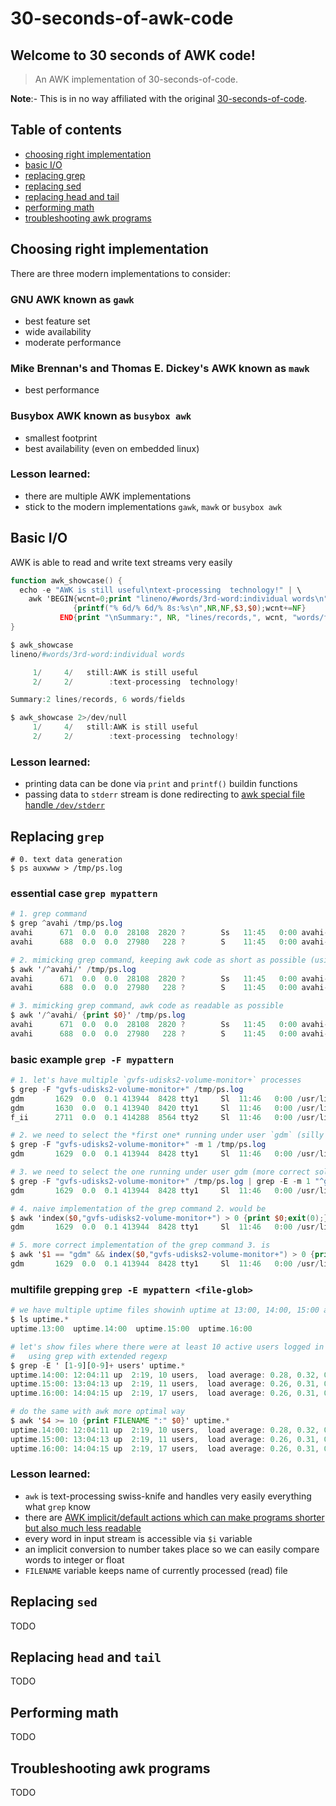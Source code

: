 # 30-seconds-of-awk-code

## Welcome to 30 seconds of AWK code!

>An AWK implementation of 30-seconds-of-code.

**Note**:- This is in no way affiliated with the original [30-seconds-of-code](https://github.com/Chalarangelo/30-seconds-of-code/).

## Table of contents
 * [choosing right implementation]()
 * [basic I/O]()
 * [replacing grep]()
 * [replacing sed]()
 * [replacing head and tail]()
 * [performing math]()
 * [troubleshooting awk programs]()

## Choosing right implementation

There are three modern implementations to consider:

### GNU AWK known as `gawk`
 * best feature set
 * wide availability
 * moderate performance

### Mike Brennan's and Thomas E. Dickey's AWK known as `mawk`
 * best performance

### Busybox AWK known as `busybox awk`
 * smallest footprint
 * best availability (even on embedded linux)

### Lesson learned:
 * there are multiple AWK implementations
 * stick to the modern implementations `gawk`, `mawk` or `busybox awk`

## Basic I/O
AWK is able to read and write text streams very easily

```awk
function awk_showcase() {
  echo -e "AWK is still useful\ntext-processing  technology!" | \
    awk 'BEGIN{wcnt=0;print "lineno/#words/3rd-word:individual words\n" > "/dev/stderr"}
              {printf("% 6d/% 6d/% 8s:%s\n",NR,NF,$3,$0);wcnt+=NF}
           END{print "\nSummary:", NR, "lines/records,", wcnt, "words/fields" > "/dev/stderr"}'
}

$ awk_showcase
lineno/#words/3rd-word:individual words

     1/     4/   still:AWK is still useful
     2/     2/        :text-processing  technology!

Summary:2 lines/records, 6 words/fields

$ awk_showcase 2>/dev/null
     1/     4/   still:AWK is still useful
     2/     2/        :text-processing  technology!
```
### Lesson learned:
 * printing data can be done via `print` and `printf()` buildin functions
 * passing data to `stderr` stream is done redirecting to [awk special file handle `/dev/stderr`](https://www.gnu.org/software/gawk/manual/html_node/Special-FD.html)

## Replacing `grep`

```
# 0. text data generation
$ ps auxwww > /tmp/ps.log
```

### essential case `grep mypattern`

```awk
# 1. grep command
$ grep ^avahi /tmp/ps.log
avahi      671  0.0  0.0  28108  2820 ?        Ss   11:45   0:00 avahi-daemon: running [linux.local]
avahi      688  0.0  0.0  27980   228 ?        S    11:45   0:00 avahi-daemon: chroot helper

# 2. mimicking grep command, keeping awk code as short as possible (using default/implicit actions)
$ awk '/^avahi/' /tmp/ps.log
avahi      671  0.0  0.0  28108  2820 ?        Ss   11:45   0:00 avahi-daemon: running [linux.local]
avahi      688  0.0  0.0  27980   228 ?        S    11:45   0:00 avahi-daemon: chroot helper

# 3. mimicking grep command, awk code as readable as possible
$ awk '/^avahi/ {print $0}' /tmp/ps.log
avahi      671  0.0  0.0  28108  2820 ?        Ss   11:45   0:00 avahi-daemon: running [linux.local]
avahi      688  0.0  0.0  27980   228 ?        S    11:45   0:00 avahi-daemon: chroot helper
```


### basic example `grep -F mypattern`

```awk
# 1. let's have multiple `gvfs-udisks2-volume-monitor+` processes
$ grep -F "gvfs-udisks2-volume-monitor+" /tmp/ps.log
gdm       1629  0.0  0.1 413944  8428 tty1     Sl  11:46   0:00 /usr/libexec/gvfs-udisks2-volume-monitor+
gdm       1630  0.0  0.1 413940  8420 tty1     Sl  11:46   0:00 /usr/libexec/gvfs-udisks2-volume-monitor+
f_ii      2711  0.0  0.1 414288  8564 tty2     Sl  11:46   0:00 /usr/libexec/gvfs-udisks2-volume-monitor+

# 2. we need to select the *first one* running under user `gdm` (silly & fragile solution relying on `gdm` one comes first)
$ grep -F "gvfs-udisks2-volume-monitor+" -m 1 /tmp/ps.log
gdm       1629  0.0  0.1 413944  8428 tty1     Sl  11:46   0:00 /usr/libexec/gvfs-udisks2-volume-monitor+

# 3. we need to select the one running under user gdm (more correct solution)
$ grep -F "gvfs-udisks2-volume-monitor+" /tmp/ps.log | grep -E -m 1 "^gdm[ \t]+"
gdm       1629  0.0  0.1 413944  8428 tty1     Sl  11:46   0:00 /usr/libexec/gvfs-udisks2-volume-monitor+

# 4. naive implementation of the grep command 2. would be
$ awk 'index($0,"gvfs-udisks2-volume-monitor+") > 0 {print $0;exit(0);}' /tmp/ps.log
gdm       1629  0.0  0.1 413944  8428 tty1     Sl  11:46   0:00 /usr/libexec/gvfs-udisks2-volume-monitor+

# 5. more correct implementation of the grep command 3. is
$ awk '$1 == "gdm" && index($0,"gvfs-udisks2-volume-monitor+") > 0 {print $0;exit(0);}' /tmp/ps.log
gdm       1629  0.0  0.1 413944  8428 tty1     Sl  11:46   0:00 /usr/libexec/gvfs-udisks2-volume-monitor+
```

### multifile grepping `grep -E mypattern <file-glob>`

```awk
# we have multiple uptime files showinh uptime at 13:00, 14:00, 15:00 and 16:00.
$ ls uptime.*
uptime.13:00  uptime.14:00  uptime.15:00  uptime.16:00

# let's show files where there were at least 10 active users logged in
#   using grep with extended regexp
$ grep -E ' [1-9][0-9]+ users' uptime.*
uptime.14:00: 12:04:11 up  2:19, 10 users,  load average: 0.28, 0.32, 0.27
uptime.15:00: 13:04:13 up  2:19, 11 users,  load average: 0.26, 0.31, 0.27
uptime.16:00: 14:04:15 up  2:19, 17 users,  load average: 0.26, 0.31, 0.27

# do the same with awk more optimal way
$ awk '$4 >= 10 {print FILENAME ":" $0}' uptime.*
uptime.14:00: 12:04:11 up  2:19, 10 users,  load average: 0.28, 0.32, 0.27
uptime.15:00: 13:04:13 up  2:19, 11 users,  load average: 0.26, 0.31, 0.27
uptime.16:00: 14:04:15 up  2:19, 17 users,  load average: 0.26, 0.31, 0.27
```


### Lesson learned:
 * `awk` is text-processing swiss-knife and handles very easily everything what `grep` know
 * there are [AWK implicit/default actions which can make programs shorter but also much less readable](https://www.gnu.org/software/gawk/manual/html_node/Intro-Summary.html#Intro-Summary)
 * every word in input stream is accessible via `$i` variable
 * an implicit conversion to number takes place so we can easily compare words to integer or float
 * `FILENAME` variable keeps name of currently processed (read) file

## Replacing `sed`

TODO


## Replacing `head` and `tail`


TODO

## Performing math


TODO

## Troubleshooting awk programs

TODO




